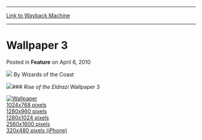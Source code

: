 
---
[Link to Wayback Machine](https://web.archive.org/web/20220521001614/https://magic.wizards.com/en/articles/archive/feature/wallpaper-3-2010-04-06)

[_metadata_:author]:- "Wizards of the Coast"
[_metadata_:description]:- "Rise of the Eldrazi Wallpaper 3 1024x768 pixels1280x960 pixels1280x1024 pixels2560x1600 pixels320x480 pixels (iPhone)"
[_metadata_:generator]:- "Drupal 7 (http://drupal.org)"
[_metadata_:node]:- "706606"
[_metadata_:publish_date]:- "2010-04-06"
[_metadata_:source]:- "div-main-content"
[_metadata_:title]:- "Wallpaper 3"
[_metadata_:wayback_capture_timestamp]:- "2022-05-21 00:16:14"
[_metadata_:wayback_raw_url]:- "https://web.archive.org/web/20220521001614id_/https://magic.wizards.com/en/articles/archive/feature/wallpaper-3-2010-04-06"
[_metadata_:wayback_url]:- "https://magic.wizards.com/en/articles/archive/feature/wallpaper-3-2010-04-06"
---


 Wallpaper 3
============



 Posted in **Feature**
 on April 6, 2010 






![](https://media.magic.wizards.com/styles/auth_small/public/images/person/wizards_author.jpg)
By Wizards of the Coast











[![](https://media.magic.wizards.com/image_legacy_migration/mtg/images/tcg/products/riseoftheeldrazi/puzzsplash_gyaphldroi_EN.jpg)](/en/node/704011)### *Rise of the Eldrazi* Wallpaper 3



[![Wallpaper](https://media.magic.wizards.com/image_legacy_migration/mtg/images/tcg/products/riseoftheeldrazi/WP_ROE3_fah0kavfya_thumb.jpg)](/sites/mtg/files/image_legacy_migration/mtg/images/daily/wallpapers/riseoftheeldrazi/WP_ROE3_fah0kavfya_1280x960.jpg)  
[1024x768 pixels](/sites/mtg/files/image_legacy_migration/mtg/images/daily/wallpapers/riseoftheeldrazi/WP_ROE3_fah0kavfya_1024x768.jpg)  
[1280x960 pixels](/sites/mtg/files/image_legacy_migration/mtg/images/daily/wallpapers/riseoftheeldrazi/WP_ROE3_fah0kavfya_1280x960.jpg)  
[1280x1024 pixels](/sites/mtg/files/image_legacy_migration/mtg/images/daily/wallpapers/riseoftheeldrazi/WP_ROE3_fah0kavfya_1280x1024.jpg)  
[2560x1600 pixels](/sites/mtg/files/image_legacy_migration/mtg/images/daily/wallpapers/riseoftheeldrazi/WP_ROE3_fah0kavfya_2560x1600.jpg)  
[320x480 pixels (iPhone)](/sites/mtg/files/image_legacy_migration/mtg/images/daily/wallpapers/riseoftheeldrazi/WP_ROE3_fah0kavfya_320x480.jpg)






